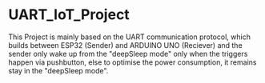 # UART_IoT_Project

This Project is mainly based on the UART communication protocol, which builds between ESP32 (Sender) and ARDUINO UNO (Reciever) and the sender only wake up from the "deepSleep mode" only when the triggers happen via pushbutton, else to optimise the power consumption, it remains stay in the "deepSleep mode". 
